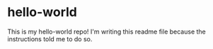 # hello-world
This is my hello-world repo!
I'm writing this readme file because the instructions told me to do so.
